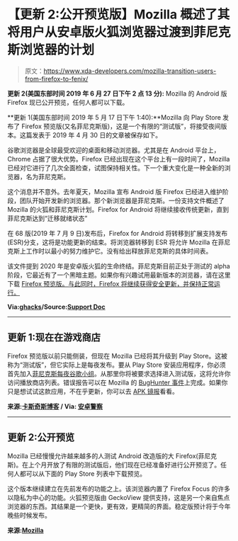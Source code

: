 # 【更新 2:公开预览版】Mozilla 概述了其将用户从安卓版火狐浏览器过渡到菲尼克斯浏览器的计划

> 原文：<https://www.xda-developers.com/mozilla-transition-users-from-firefox-to-fenix/>

**更新 2(美国东部时间 2019 年 6 月 27 日下午 2 点 13 分):** Mozilla 的 Android 版 Firefox 现已公开预览，任何人都可以下载。

**更新 1(美国东部时间 2019 年 5 月 17 日下午 1:40):**Mozilla 向 Play Store 发布了 Firefox 预览版(又名菲尼克斯版)，这是一个有限的“测试版”，将接受夜间版本。这篇发表于 2019 年 4 月 30 日的文章被保存如下。

谷歌浏览器是全球最受欢迎的桌面和移动浏览器。尤其是在 Android 平台上，Chrome 占据了很大优势。Firefox 已经出现在这个平台上有一段时间了，Mozilla 已经对它进行了几次全面检查，试图保持相关性。下一个重大变化是一种全新的浏览器，名为菲尼克斯。

这个消息并不意外。去年夏天，Mozilla 宣布 Android 版 Firefox 已经进入维护阶段，团队开始开发新的浏览器。那个新浏览器是菲尼克斯。一份支持文件概述了 Mozilla 的火狐和菲尼克斯计划。Firefox for Android 将继续接收传统更新，直到菲尼克斯达到“迁移就绪状态”

在 68 版(2019 年 7 月 9 日)发布后，Firefox for Android 将转移到扩展支持发布(ESR)分支，这将是功能更新的结束。将浏览器转移到 ESR 将允许 Mozilla 在菲尼克斯上工作时以最小的努力维护它。没有给出释放菲尼克斯的具体时间表。

该文件提到 2020 年是安卓版火狐的生命终结。菲尼克斯目前正处于测试的 alpha 阶段，它最近有了一个黑暗主题。如果你有兴趣试用最新版本的浏览器，请在这里下载 [Firefox 预览版。与此同时，Firefox 将继续获得安全更新，并保持正常运行。](https://tools.taskcluster.net/index/project.mobile.fenix.signed-nightly.nightly/latest)

**Via:[ghacks](https://www.ghacks.net/2019/04/26/the-future-of-firefox-for-android/)/Source:[Support Doc](https://docs.google.com/document/d/1oRPkwP3l7QzdQYj0Wn7d_3EfTZaakocA_i_pGKlG0dI/edit)**

* * *

## 更新 1:现在在游戏商店

Firefox 预览版以前只能侧装，但现在 Mozilla 已经将其升级到 Play Store。这被称为“测试版”，但它实际上是每夜发布。要从 Play Store 安装应用程序，你必须首先加入[菲尼克斯每夜谷歌小组](https://groups.google.com/forum/#!forum/fenix-nightly)。从那里你将被要求选择进入测试版，这将允许你访问播放商店列表。错误报告可以在 Mozilla 的 [BugHunter 事件](https://events.mozilla.org/becomeabetatestingbughunter)上完成。如果你只是想试试这款应用，不在乎更新，你可以去 [APK 镜报](https://www.apkmirror.com/apk/mozilla/firefox-fenix/firefox-fenix-1-0-1920-release/)看看。

**来源:[卡斯奇斯博客](https://stadt-bremerhaven.de/firefox-preview-im-google-play-store-veroeffentlicht/) / Via: [安卓警察](https://www.androidpolice.com/2019/05/17/mozillas-new-fenix-browser-comes-to-the-play-store-as-a-limited-beta-apk-download/)**

* * *

## 更新 2:公开预览

Mozilla 已经慢慢允许越来越多的人测试 Android 改造版的大 Firefox(菲尼克斯)。在上个月开放了有限的测试版后，他们现在已经准备好进行公开预览了。任何人都可以从下面的 Play Store 列表中下载预览。

这个版本继续建立在先前发布的功能之上。该浏览器内置了 Firefox Focus 的许多以隐私为中心的功能。火狐预览版由 GeckoView 提供支持，这是另一个来自焦点浏览器的东西。其结果是一个更快，更有效，更精简的界面。稳定版预计将于今年晚些时候发布。

**来源:[Mozilla](https://blog.mozilla.org/futurereleases/2019/06/27/reinventing-firefox-for-android-a-preview/)**